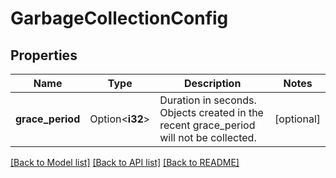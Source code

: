 # GarbageCollectionConfig

## Properties

Name | Type | Description | Notes
------------ | ------------- | ------------- | -------------
**grace_period** | Option<**i32**> | Duration in seconds. Objects created in the recent grace_period will not be collected. | [optional]

[[Back to Model list]](../README.md#documentation-for-models) [[Back to API list]](../README.md#documentation-for-api-endpoints) [[Back to README]](../README.md)



